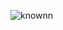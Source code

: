 ![knownn](https://user-images.githubusercontent.com/113445812/201485163-1a860f60-0b92-4ce9-b0a8-e2640cd1ef20.png)
